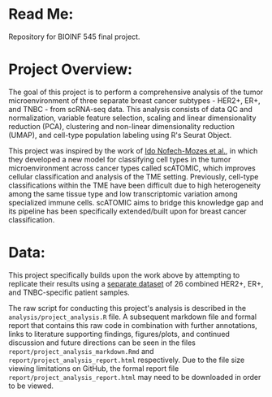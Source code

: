# **Read Me:**

Repository for BIOINF 545 final project.

# **Project Overview:**

The goal of this project is to perform a comprehensive analysis of the tumor microenvironment of three separate breast cancer subtypes - HER2+, ER+, and TNBC - from scRNA-seq data. This analysis consists of data QC and normalization, variable feature selection, scaling and linear dimensionality reduction (PCA), clustering and non-linear dimensionality reduction (UMAP), and cell-type population labeling using R's Seurat Object. 

This project was inspired by the work of [Ido Nofech-Mozes et al.](https://www.nature.com/articles/s41467-023-37353-8), in which they developed a new model for classifying cell types in the tumor microenvironment across cancer types called scATOMIC, which improves cellular classification and analysis of the TME setting. Previously, cell-type classifications within the TME have been difficult due to high heterogeneity among the same tissue type and low transcriptomic variation among specialized immune cells. scATOMIC aims to bridge this knowledge gap and its pipeline has been specifically extended/built upon for breast cancer classification.

# **Data:**

This project specifically builds upon the work above by attempting to replicate their results using a [separate dataset](https://www.ncbi.nlm.nih.gov/geo/query/acc.cgi?acc=GSE176078) of 26 combined HER2+, ER+, and TNBC-specific patient samples.

The raw script for conducting this project's analysis is described in the `analysis/project_analysis.R` file. A subsequent markdown file and formal report that contains this raw code in combination with further annotations, links to literature supporting findings, figures/plots, and continued discussion and future directions can be seen in the files `report/project_analysis_markdown.Rmd` and `report/project_analysis_report.html` respectively. Due to the file size viewing limitations on GitHub, the formal report file `report/project_analysis_report.html` may need to be downloaded in order to be viewed. 

